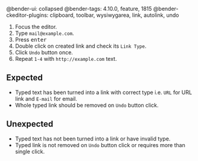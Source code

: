 @bender-ui: collapsed
@bender-tags: 4.10.0, feature, 1815
@bender-ckeditor-plugins: clipboard, toolbar, wysiwygarea, link, autolink, undo

1. Focus the editor.
1. Type ` mail@example.com `.
1. Press <kbd>enter</kbd>
1. Double click on created link and check its `Link Type`.
1. Click `Undo` button once.
1. Repeat `1-4` with ` http://example.com ` text.

## Expected

* Typed text has been turned into a link with correct type i.e. `URL` for URL link and `E-mail` for email.
* Whole typed link should be removed on `Undo` button click.

## Unexpected

* Typed text has not been turned into a link or have invalid type.
* Typed link is not removed on `Undo` button click or requires more than single click.
